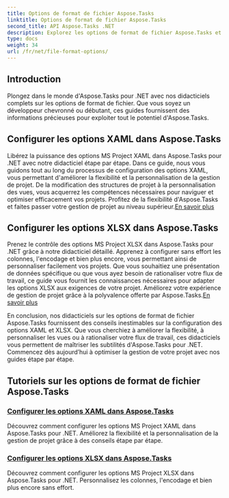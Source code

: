 ```yaml
---
title: Options de format de fichier Aspose.Tasks
linktitle: Options de format de fichier Aspose.Tasks
second_title: API Aspose.Tasks .NET
description: Explorez les options de format de fichier Aspose.Tasks et maîtrisez la configuration des options XAML et XLSX dans Aspose.Tasks .NET. Améliorez la gestion de projet grâce à des conseils de personnalisation.
type: docs
weight: 34
url: /fr/net/file-format-options/
---
```


## Introduction

Plongez dans le monde d'Aspose.Tasks pour .NET avec nos didacticiels complets sur les options de format de fichier. Que vous soyez un développeur chevronné ou débutant, ces guides fournissent des informations précieuses pour exploiter tout le potentiel d'Aspose.Tasks.

## Configurer les options XAML dans Aspose.Tasks

 Libérez la puissance des options MS Project XAML dans Aspose.Tasks pour .NET avec notre didacticiel étape par étape. Dans ce guide, nous vous guidons tout au long du processus de configuration des options XAML, vous permettant d'améliorer la flexibilité et la personnalisation de la gestion de projet. De la modification des structures de projet à la personnalisation des vues, vous acquerrez les compétences nécessaires pour naviguer et optimiser efficacement vos projets. Profitez de la flexibilité d'Aspose.Tasks et faites passer votre gestion de projet au niveau supérieur.[En savoir plus](./configuring-xaml-options/)

## Configurer les options XLSX dans Aspose.Tasks

Prenez le contrôle des options MS Project XLSX dans Aspose.Tasks pour .NET grâce à notre didacticiel détaillé. Apprenez à configurer sans effort les colonnes, l'encodage et bien plus encore, vous permettant ainsi de personnaliser facilement vos projets. Que vous souhaitiez une présentation de données spécifique ou que vous ayez besoin de rationaliser votre flux de travail, ce guide vous fournit les connaissances nécessaires pour adapter les options XLSX aux exigences de votre projet. Améliorez votre expérience de gestion de projet grâce à la polyvalence offerte par Aspose.Tasks.[En savoir plus](./configuring-xlsx-options/)

En conclusion, nos didacticiels sur les options de format de fichier Aspose.Tasks fournissent des conseils inestimables sur la configuration des options XAML et XLSX. Que vous cherchiez à améliorer la flexibilité, à personnaliser les vues ou à rationaliser votre flux de travail, ces didacticiels vous permettent de maîtriser les subtilités d'Aspose.Tasks pour .NET. Commencez dès aujourd’hui à optimiser la gestion de votre projet avec nos guides étape par étape.

## Tutoriels sur les options de format de fichier Aspose.Tasks
### [Configurer les options XAML dans Aspose.Tasks](./configuring-xaml-options/)
Découvrez comment configurer les options MS Project XAML dans Aspose.Tasks pour .NET. Améliorez la flexibilité et la personnalisation de la gestion de projet grâce à des conseils étape par étape.
### [Configurer les options XLSX dans Aspose.Tasks](./configuring-xlsx-options/)
Découvrez comment configurer les options MS Project XLSX dans Aspose.Tasks pour .NET. Personnalisez les colonnes, l'encodage et bien plus encore sans effort.